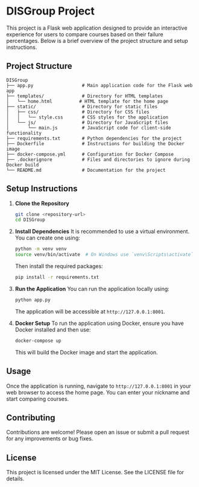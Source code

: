 # DISGroup Project

This project is a Flask web application designed to provide an interactive experience for users to compare courses based on their failure percentages. Below is a brief overview of the project structure and setup instructions.

## Project Structure

```
DISGroup
├── app.py                  # Main application code for the Flask web app
├── templates/              # Directory for HTML templates
│   └── home.html          # HTML template for the home page
├── static/                 # Directory for static files
│   ├── css/                # Directory for CSS files
│   │   └── style.css       # CSS styles for the application
│   └── js/                 # Directory for JavaScript files
│       └── main.js         # JavaScript code for client-side functionality
├── requirements.txt        # Python dependencies for the project
├── Dockerfile              # Instructions for building the Docker image
├── docker-compose.yml      # Configuration for Docker Compose
├── .dockerignore           # Files and directories to ignore during Docker build
└── README.md               # Documentation for the project
```

## Setup Instructions

1. **Clone the Repository**
   ```bash
   git clone <repository-url>
   cd DISGroup
   ```

2. **Install Dependencies**
   It is recommended to use a virtual environment. You can create one using:
   ```bash
   python -m venv venv
   source venv/bin/activate  # On Windows use `venv\Scripts\activate`
   ```
   Then install the required packages:
   ```bash
   pip install -r requirements.txt
   ```

3. **Run the Application**
   You can run the application locally using:
   ```bash
   python app.py
   ```
   The application will be accessible at `http://127.0.0.1:8001`.

4. **Docker Setup**
   To run the application using Docker, ensure you have Docker installed and then use:
   ```bash
   docker-compose up
   ```
   This will build the Docker image and start the application.

## Usage

Once the application is running, navigate to `http://127.0.0.1:8001` in your web browser to access the home page. You can enter your nickname and start comparing courses.

## Contributing

Contributions are welcome! Please open an issue or submit a pull request for any improvements or bug fixes.

## License

This project is licensed under the MIT License. See the LICENSE file for details.